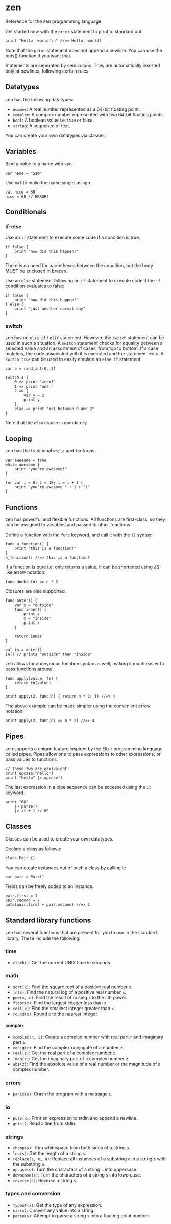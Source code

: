 # zen

Reference for the zen programming language.

Get started now with the `print` statement to print to standard out:

```zen
print "Hello, world!\n" //=> Hello, world!
```

Note that the `print` statement does not append a newline. You can use the
puts() function if you want that.

Statements are seperated by semicolons. They are automatically inserted
only at newlines, following certain rules.

## Datatypes

zen has the following datatypes:

- `number`: A real number represented as a 64-bit floating point.
- `complex`: A complex number represented with two 64-bit floating points.
- `bool`: A boolean value i.e. true or false.
- `string`: A sequence of text.

You can create your own datatypes via classes.

## Variables

Bind a value to a name with `var`.

```
var name = "Sam"
```

Use `val` to make the name single-assign.

```
val nice = 69
nice = 68 // ERROR!
```

## Conditionals

### if-else

Use an `if` statement to execute some code if a condition is true.

```
if false {
    print "how did this happen!"
}
```

There is no need for parentheses between the condition, but the body MUST be
enclosed in braces.

Use an `else` statement following an `if` statement to execute code if the `if`
condition evaluates to false:

```
if false {
    print "how did this happen!"
} else {
    print "just another normal day"
}
```

### switch

zen has no `else if` / `elif` statement. However, the `switch` statement can be
used in such a situation. A `switch` statement checks for equality between a
selected value and an assortment of cases, from top to bottom. If a case matches,
the code associated with it is executed and the statement exits. A `switch true` 
can be used to easily emulate an `else if` statement.

```
var a = rand_int(0, 2)

switch a {
    0 => print "zero!"
    1 => print "one."
    2 => {
        var y = 2
        print y
    }
    else => print "not between 0 and 2"
}
```

Note that the `else` clause is mandatory.

## Looping

zen has the traditional `while` and `for` loops.

```
var awesome = true
while awesome {
    print "you're awesome!"
}

for var i = 0; i < 10; i = i + 1 {
    print "you're awesome " + i + "!"
}
```

## Functions

zen has powerful and flexible functions. All functions are first-class, so they can
be assigned to variables and passed to other functions.

Define a function with the `func` keyword, and call it with the `()` syntax:

```
func a_function() {
    print "this is a function!"
}
a_function() //=> this is a function!
```

If a function is pure i.e. only returns a value, it can be shortened using JS-like
arrow notation:

```
func double(n) => n * 2
```

Closures are also supported.

```
func outer() {
    var x = "outside"
    func inner() {
        print x
        x = "inside"
        print x
    }

    return inner
}

val in = outer()
in() // prints "outside" then "inside"
```

zen allows for anonymous function syntax as well, making it much easier to pass
functions around.

```
func apply(value, fn) {
    return fn(value)
}

print apply(2, func(n) { return n * 2; }) //=> 4
```

The above example can be made simpler using the convenient arrow notation:

```
print apply(2, func(n) => n * 2) //=> 4
```

## Pipes

zen supports a unique feature inspired by the Elixir programming language called
pipes. Pipes allow one to pass expressions to other expressions, or pass values
to functions.

```zen
// These two are equivalent:
print upcase("hello")
print "hello" |> upcase()
```

The last expression in a pipe sequence can be accessed using the `it` keyword.

```zen
print "68"
    |> parse()
    |> it + 1 // 69
```

## Classes

Classes can be used to create your own datatypes.

Declare a class as follows:

```zen
class Pair {}
```

You can create instances out of such a class by calling it:

```zen
var pair = Pair()
```

Fields can be freely added to an instance.

```zen
pair.first = 1
pair.second = 2
puts(pair.first + pair.second) //=> 3
```

## Standard library functions

zen has several functions that are present for you to use in the standard library.
These include the following:

### time

- `clock()`: Get the current UNIX time in seconds.

### math

- `sqrt(x)`: Find the square root of a positive real number `x`.
- `ln(x)`: Find the natural log of a positive real number `x`.
- `pow(x, n)`: Find the result of raising `x` to the `n`th power.
- `floor(x)`: Find the largest integer less than `x`.
- `ceil(x)`: Find the smallest integer greater than `x`.
- `round(x)`: Round `x` to the nearest integer.

#### complex

- `complex(r, i)`: Create a complex number with real part `r` and imaginary part `i`.
- `conjg(z)`: Find the complex conjugate of a number `z`.
- `real(z)`: Get the real part of a complex number `z`.
- `imag(z)`: Get the imaginary part of a complex number `z`.
- `abs(z)`: Find the absolute value of a real number or the magnitude of a complex number.

### errors

- `panic(s)`: Crash the program with a message `s`.

### io

- `puts(x)`: Print an expression to stdin and append a newline.
- `gets()`: Read a line from stdin.

### strings

- `chomp(s)`: Trim whitespace from both sides of a string `s`.
- `len(s)`: Get the length of a string `s`.
- `replace(s, o, n)`: Replace all instances of a substring `o` in a string `s` with the substring `n`.
- `upcase(s)`: Turn the characters of a string `s` into uppercase.
- `downcase(s)`: Turn the characters of a string `s` into lowercase.
- `reverse(s)`: Reverse a string `s`.

### types and conversion

- `typeof(x)`: Get the type of any expression.
- `str(x)`: Convert any value into a string.
- `parse(s)`: Attempt to parse a string `s` into a floating point number.
